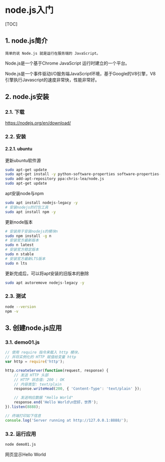 # node.js入门

[TOC]

## 1. node.js简介

```text
简单的说 Node.js 就是运行在服务端的 JavaScript。
```

Node.js是一个基于Chrome JavaScript 运行时建立的一个平台。

Node.js是一个事件驱动I/O服务端JavaScript环境，基于Google的V8引擎，V8引擎执行Javascript的速度非常快，性能非常好。

## 2. node.js安装

### 2.1. 下载

<https://nodejs.org/en/download/>

### 2.2. 安装

#### 2.2.1. ubuntu

更新ubuntu软件源

```sh
sudo apt-get update
sudo apt-get install -y python-software-properties software-properties-common
sudo add-apt-repository ppa:chris-lea/node.js
sudo apt-get update
```

apt安装node与npm

```sh
sudo apt install nodejs-legacy -y
# 安装nodejs的打包工具
sudo apt install npm -y
```

更新node版本

```sh
# 安装用于安装nodejs的模块n
sudo npm install -g n
# 安装官方最新版本
sudo n latest
# 安装官方稳定版本
sudo n stable
# 安装官方最新LTS版本
sudo n lts
```

更新完成后，可以将apt安装的旧版本的删除

```sh
sudo apt autoremove nodejs-legacy -y
```

### 2.3. 测试

```bash
node --version
npm -v
```

## 3. 创建node.js应用

### 3.1. demo01.js

```js
// 使用 require 指令来载入 http 模块，
// 并将实例化的 HTTP 赋值给变量 http
var http = require('http');

http.createServer(function(request, response) {
    // 发送 HTTP 头部
    // HTTP 状态值: 200 : OK
    // 内容类型: text/plain
    response.writeHead(200, { 'Content-Type': 'text/plain' });

    // 发送响应数据 "Hello World"
    response.end('Hello World\n您好，世界');
}).listen(8888);

// 终端打印如下信息
console.log('Server running at http://127.0.0.1:8888/');
```

### 3.2. 运行应用

```bash
node demo01.js
```

网页显示Hello World